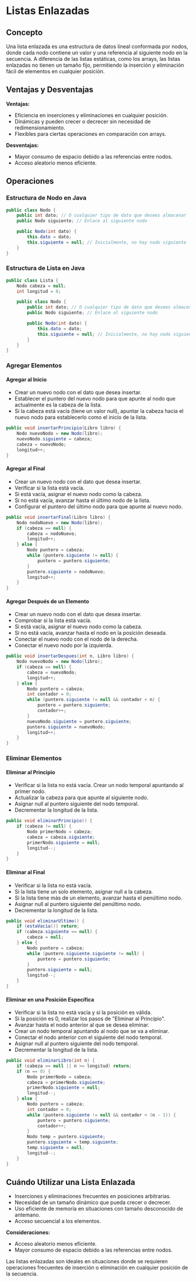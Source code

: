# Listas Enlazadas

## Concepto

Una lista enlazada es una estructura de datos lineal conformada por nodos, donde cada nodo contiene un valor y una referencia al siguiente nodo en la secuencia. A diferencia de las listas estáticas, como los arrays, las listas enlazadas no tienen un tamaño fijo, permitiendo la inserción y eliminación fácil de elementos en cualquier posición.

## Ventajas y Desventajas

**Ventajas:**
- Eficiencia en inserciones y eliminaciones en cualquier posición.
- Dinámicas y pueden crecer o decrecer sin necesidad de redimensionamiento.
- Flexibles para ciertas operaciones en comparación con arrays.

**Desventajas:**
- Mayor consumo de espacio debido a las referencias entre nodos.
- Acceso aleatorio menos eficiente.

## Operaciones

### Estructura de Nodo en Java

```java
public class Nodo {
    public int dato; // O cualquier tipo de dato que desees almacenar
    public Nodo siguiente; // Enlace al siguiente nodo

    public Nodo(int dato) {
        this.dato = dato;
        this.siguiente = null; // Inicialmente, no hay nodo siguiente
    }
}
```

### Estructura de Lista en Java

```java
public class Lista {
    Nodo cabeza = null;
    int longitud = 0;

    public class Nodo {
        public int dato; // O cualquier tipo de dato que desees almacenar
        public Nodo siguiente; // Enlace al siguiente nodo

        public Nodo(int dato) {
            this.dato = dato;
            this.siguiente = null; // Inicialmente, no hay nodo siguiente
        }
    }
}
```

### Agregar Elementos

#### Agregar al Inicio

- Crear un nuevo nodo con el dato que desea insertar.
- Establecer el puntero del nuevo nodo para que apunte al nodo que actualmente es la cabeza de la lista.
- Si la cabeza está vacía (tiene un valor null), apuntar la cabeza hacia el nuevo nodo para establecerlo como el inicio de la lista.


```java
public void insertarPrincipio(Libro libro) {
    Nodo nuevoNodo = new Nodo(libro);
    nuevoNodo.siguiente = cabeza;
    cabeza = nuevoNodo;
    longitud++;
}
```

#### Agregar al Final

- Crear un nuevo nodo con el dato que desea insertar.
- Verificar si la lista está vacía.
- Si está vacía, asignar el nuevo nodo como la cabeza.
- Si no está vacía, avanzar hasta el último nodo de la lista.
- Configurar el puntero del último nodo para que apunte al nuevo nodo.


```java
public void insertarFinal(Libro libro) {
    Nodo nodoNuevo = new Nodo(libro);
    if (cabeza == null) {
        cabeza = nodoNuevo;
        longitud++;
    } else {
        Nodo puntero = cabeza;
        while (puntero.siguiente != null) {
            puntero = puntero.siguiente;
        }
        puntero.siguiente = nodoNuevo;
        longitud++;
    }
}
```

#### Agregar Después de un Elemento

- Crear un nuevo nodo con el dato que desea insertar.
- Comprobar si la lista está vacía.
- Si está vacía, asignar el nuevo nodo como la cabeza.
- Si no está vacía, avanzar hasta el nodo en la posición deseada.
- Conectar el nuevo nodo con el nodo de la derecha.
- Conectar el nuevo nodo por la izquierda.


```java
public void insertarDespues(int n, Libro libro) {
    Nodo nuevoNodo = new Nodo(libro);
    if (cabeza == null) {
        cabeza = nuevoNodo;
        longitud++;
    } else {
        Nodo puntero = cabeza;
        int contador = 0;
        while (puntero.siguiente != null && contador < n) {
            puntero = puntero.siguiente;
            contador++;
        }
        nuevoNodo.siguiente = puntero.siguiente;
        puntero.siguiente = nuevoNodo;
        longitud++;
    }
}
```

### Eliminar Elementos

#### Eliminar al Principio

- Verificar si la lista no está vacía.
Crear un nodo temporal apuntando al primer nodo.
- Actualizar la cabeza para que apunte al siguiente nodo.
- Asignar null al puntero siguiente del nodo temporal.
- Decrementar la longitud de la lista.


```java
public void eliminarPrincipio() {
    if (cabeza != null) {
        Nodo primerNodo = cabeza;
        cabeza = cabeza.siguiente;
        primerNodo.siguiente = null;
        longitud--;
    }
}
```

#### Eliminar al Final

- Verificar si la lista no está vacía.
- Si la lista tiene un solo elemento, asignar null a la cabeza.
- Si la lista tiene más de un elemento, avanzar hasta el penúltimo nodo.
- Asignar null al puntero siguiente del penúltimo nodo.
- Decrementar la longitud de la lista.


```java
public void eliminarUltimo() {
    if (estaVacia()) return;
    if (cabeza.siguiente == null) {
        cabeza = null;
    } else {
        Nodo puntero = cabeza;
        while (puntero.siguiente.siguiente != null) {
            puntero = puntero.siguiente;
        }
        puntero.siguiente = null;
        longitud--;
    }
}
```

#### Eliminar en una Posición Específica

- Verificar si la lista no está vacía y si la posición es válida.
- Si la posición es 0, realizar los pasos de "Eliminar al Principio".
- Avanzar hasta el nodo anterior al que se desea eliminar.
- Crear un nodo temporal apuntando al nodo que se va a eliminar.
- Conectar el nodo anterior con el siguiente del nodo temporal.
- Asignar null al puntero siguiente del nodo temporal.
- Decrementar la longitud de la lista.


```java
public void eliminarLibro(int n) {
    if (cabeza == null || n >= longitud) return;
    if (n == 0) {
        Nodo primerNodo = cabeza;
        cabeza = primerNodo.siguiente;
        primerNodo.siguiente = null;
        longitud--;
    } else {
        Nodo puntero = cabeza;
        int contador = 0;
        while (puntero.siguiente != null && contador < (n - 1)) {
            puntero = puntero.siguiente;
            contador++;
        }
        Nodo temp = puntero.siguiente;
        puntero.siguiente = temp.siguiente;
        temp.siguiente = null;
        longitud--;
    }
}
```

## Cuándo Utilizar una Lista Enlazada

- Inserciones y eliminaciones frecuentes en posiciones arbitrarias.
- Necesidad de un tamaño dinámico que pueda crecer o decrecer.
- Uso eficiente de memoria en situaciones con tamaño desconocido de antemano.
- Acceso secuencial a los elementos.

**Consideraciones:**
- Acceso aleatorio menos eficiente.
- Mayor consumo de espacio debido a las referencias entre nodos.

Las listas enlazadas son ideales en situaciones donde se requieren operaciones frecuentes de inserción o eliminación en cualquier posición de la secuencia.

